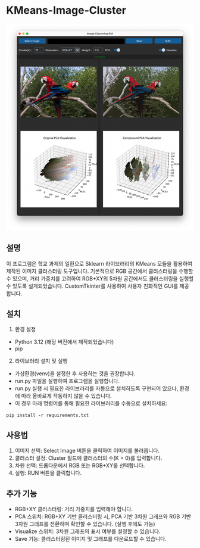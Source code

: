 # KMeans-Image-Cluster

![sample_image](sample_image.png)

## 설명
이 프로그램은 학교 과제의 일환으로 Sklearn 라이브러리의 KMeans 모듈을 활용하여 제작된 이미지 클러스터링 도구입니다.
기본적으로 RGB 공간에서 클러스터링을 수행할 수 있으며, 거리 가중치를 고려하여 RGB+XY의 5차원 공간에서도 클러스터링을 실행할 수 있도록 설계되었습니다.
CustomTkinter를 사용하여 사용자 친화적인 GUI를 제공합니다.

## 설치
1. 환경 설정
- Python 3.12 (해당 버전에서 제작되었습니다)
- pip
2. 라이브러리 설치 및 실행
- 가상환경(venv)을 설정한 후 사용하는 것을 권장합니다.
- run.py 파일을 실행하여 프로그램을 실행합니다.
- run.py 실행 시 필요한 라이브러리를 자동으로 설치하도록 구현되어 있으나, 환경에 따라 올바르게 작동하지 않을 수 있습니다.
- 이 경우 아래 명령어를 통해 필요한 라이브러리를 수동으로 설치하세요:
```
pip install -r requirements.txt
```

## 사용법
1. 이미지 선택: Select Image 버튼을 클릭하여 이미지를 불러옵니다.
2. 클러스터 설정: Cluster 필드에 클러스터의 수(K > 0)를 입력합니다.
3. 차원 선택: 드롭다운에서 RGB 또는 RGB+XY를 선택합니다.
4. 실행: RUN 버튼을 클릭합니다.

## 추가 기능
- RGB+XY 클러스터링: 거리 가중치를 입력해야 합니다.
- PCA 스위치: RGB+XY 기반 클러스터링 시, PCA 기반 3차원 그래프와 RGB 기반 3차원 그래프를 전환하며 확인할 수 있습니다. (실행 후에도 가능)
- Visualize 스위치: 3차원 그래프의 표시 여부를 설정할 수 있습니다.
- Save 기능: 클러스터링된 이미지 및 그래프를 다운로드할 수 있습니다.

